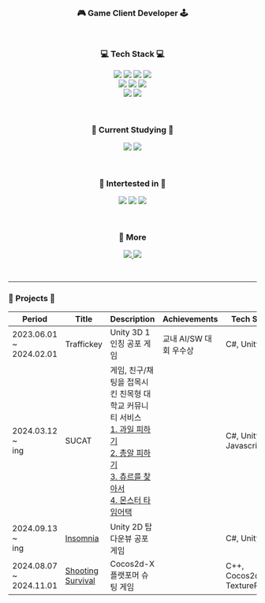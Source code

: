 
<h3 align="center">
    🎮 Game Client Developer 🕹️
</h3>

</br>

<h3 align="center">
    💻 Tech Stack 💻
</h3>

<p align="center">
    <img src="https://img.shields.io/badge/C-0047AB?style=flat-square&logo=C&logoColor=white"/>
    <img src="https://img.shields.io/badge/C++-0067A3?style=flat-square&logo=c%2B%2B&logoColor=white"/>
    <img src="https://img.shields.io/badge/C%23-A374DB?style=flat-square&logo=Csharp&logoColor=white"/>
    <img src="https://img.shields.io/badge/Rust-FFFFFF?style=flat-square&logo=Rust&logoColor=black"/>
    
</br>
    <img src="https://img.shields.io/badge/Cocos2dX Engine-79EDFF?style=flat-square&logo=Cocos&logoColor=black"/>
    <img src="https://img.shields.io/badge/Unity Engine-000000?style=flat-square&logo=Unity&logoColor=white"/>
    <img src="https://img.shields.io/badge/CMake-D1180B?style=flat-square&logo=CMake&logoColor=black"/>
    
</br>
    <img src="https://img.shields.io/badge/Git-B90000?style=flat-square&logo=Git&logoColor=white"/>
    <img src="https://img.shields.io/badge/Github-FFFFFF?style=flat-square&logo=Github&logoColor=black"/>
</p>
</br>

<h3 align="center">
    📖 Current Studying 📖
</h3>

<p align="center">
    <img src="https://img.shields.io/badge/Unity Engine-000000?style=flat-square&logo=Unity&logoColor=white"/>
    <img src="https://img.shields.io/badge/OpenGL-FFFFFF?style=flat-square&logo=OpenGL&logoColor=blue"/>
</p>
</br>

<h3 align="center">
    🤤 Intertested in 🤤
</h3>

<p align="center">
    <img src="https://img.shields.io/badge/Unreal Engine-000000?style=flat-square&logo=Unreal Engine&logoColor=white"/>
    <img src="https://img.shields.io/badge/Bevy Engine-000000?style=flat-square&logo=Bevy&logoColor=white"/>
    <img src="https://img.shields.io/badge/Rust-FFFFFF?style=flat-square&logo=Rust&logoColor=black"/>
</p>
</br>

<h3 align="center">
    📲 More
</h3>

<p align="center">
  <a href="mailto: vwmartin@naver.com" alt="navermail">
    <img src="https://img.shields.io/badge/Naver-009630?logo=Naver&logoColor=white" />
  </a>

  <a href="_blank" target="_blank">
    <img src="https://img.shields.io/badge/-Obsidian-A45EE5?logo=Obsidian&logoColor=white" />
  </a>
</p>

</br>

----

<h3 align="left">
🚀 Projects 🚀
</h3>

| Period                          | Title                                             | Description                                                    | Achievements             | Tech Stack                         |
| ------------------------------- | ------------------------------------------------- | -------------------------------------------------------------- | ---------------------- | ---------------------------------- |
| 2023.06.01 <br>~<br> 2024.02.01 | Traffickey | Unity 3D 1인칭 공포 게임 | 교내 AI/SW 대회 우수상 | C#, Unity |
| 2024.03.12 <br>~<br> ing | SUCAT | 게임, 친구/채팅을 접목시킨 친목형 대학교 커뮤니티 서비스<br>[1. 과일 피하기](https://github.com/jxng-min/Avoid-Poop)<br>[2. 총알 피하기](https://github.com/jxng-min/Dont-Shoot-Slime)<br>[3. 츄르를 찾아서](https://github.com/jxng-min/Run-For-Churu)<br>[4. 몬스터 타임어택](https://github.com/jxng-min/The-savior-of-city) |  | C#, Unity, Javascript |
| 2024.09.13 <br>~<br> ing | [Insomnia](https://github.com/jxng-min/Insomnia) | Unity 2D 탑다운뷰 공포 게임 |  | C#, Unity |
| 2024.08.07 <br>~<br> 2024.11.01 | [Shooting Survival](https://github.com/jxng-min/Shooting-Survival) | Cocos2d-X 플랫포머 슈팅 게임 | | C++, Cocos2d-X, TexturePacker |
</br>
</div>
<!--
**Timothy-KJM/Timothy-KJM** is a ✨ _special_ ✨ repository because its `README.md` (this file) appears on your GitHub profile.

Here are some ideas to get you started:

- 🔭 I’m currently working on ...
- 🌱 I’m currently learning ...
- 👯 I’m looking to collaborate on ...
- 🤔 I’m looking for help with ...
- 💬 Ask me about ...
- 📫 How to reach me: ...
- 😄 Pronouns: ...
- ⚡ Fun fact: ...
-->
